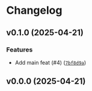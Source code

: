 # Changelog

## v0.1.0 (2025-04-21)

### Features

- Add main feat (#4) ([`7bf8d9a`](https://github.com/34j/matplotlib-multicolored-line/commit/7bf8d9a7ce4204e4b6a7f599847d52f3cee30d7e))

## v0.0.0 (2025-04-21)
